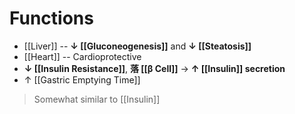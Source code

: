 # Functions
- [[Liver]] -- **↓ [[Gluconeogenesis]]** and **↓ [[Steatosis]]**
- [[Heart]] -- Cardioprotective
- **↓ [[Insulin Resistance]]**, **落 [[β Cell]]** → **↑ [[Insulin]] secretion**
- ↑ [[Gastric Emptying Time]]

> Somewhat similar to [[Insulin]]
